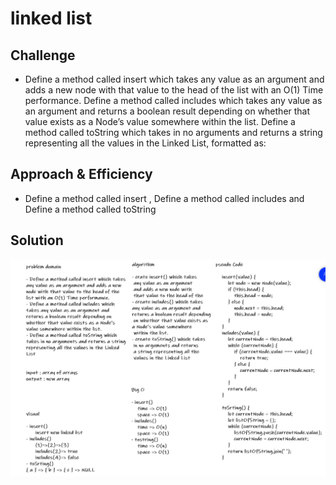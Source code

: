 # linked list
<!-- Short summary or background information -->


## Challenge
<!-- Description of the challenge -->
* Define a method called insert which takes any value as an argument and adds a new node with that value to the head of the list with an O(1) Time performance.
Define a method called includes which takes any value as an argument and returns a boolean result depending on whether that value exists as a Node’s value somewhere within the list.
Define a method called toString which takes in no arguments and returns a string representing all the values in the Linked List, formatted as:
## Approach & Efficiency
<!-- What approach did you take? Why? What is the Big O space/time for this approach? -->
* Define a method called insert , Define a method called includes and Define a method called toString
## Solution
<!-- Embedded whiteboard image -->
![whiteboard-image](img/linked-list.PNG)